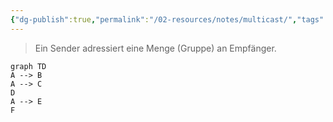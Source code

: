 ```yaml
---
{"dg-publish":true,"permalink":"/02-resources/notes/multicast/","tags":["netzwerk"],"noteIcon":"","updated":"2025-08-26T16:35:06.000+02:00"}
---
```


> Ein Sender adressiert eine Menge (Gruppe)
> an Empfänger.

```mermaid
graph TD
A --> B
A --> C
D
A --> E
F
```
